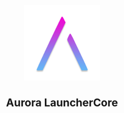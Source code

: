 <p align="center"><img src="./logo.png" width="200px" height="200px"></p>
<h1 align="center">Aurora LauncherCore</h1>
